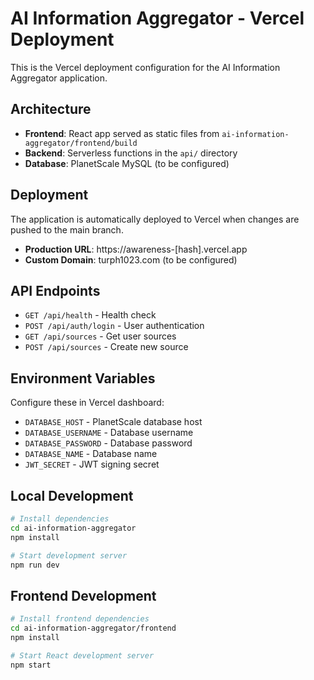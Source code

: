 # AI Information Aggregator - Vercel Deployment

This is the Vercel deployment configuration for the AI Information Aggregator application.

## Architecture

- **Frontend**: React app served as static files from `ai-information-aggregator/frontend/build`
- **Backend**: Serverless functions in the `api/` directory
- **Database**: PlanetScale MySQL (to be configured)

## Deployment

The application is automatically deployed to Vercel when changes are pushed to the main branch.

- **Production URL**: https://awareness-[hash].vercel.app
- **Custom Domain**: turph1023.com (to be configured)

## API Endpoints

- `GET /api/health` - Health check
- `POST /api/auth/login` - User authentication
- `GET /api/sources` - Get user sources
- `POST /api/sources` - Create new source

## Environment Variables

Configure these in Vercel dashboard:

- `DATABASE_HOST` - PlanetScale database host
- `DATABASE_USERNAME` - Database username
- `DATABASE_PASSWORD` - Database password
- `DATABASE_NAME` - Database name
- `JWT_SECRET` - JWT signing secret

## Local Development

```bash
# Install dependencies
cd ai-information-aggregator
npm install

# Start development server
npm run dev
```

## Frontend Development

```bash
# Install frontend dependencies
cd ai-information-aggregator/frontend
npm install

# Start React development server
npm start
```